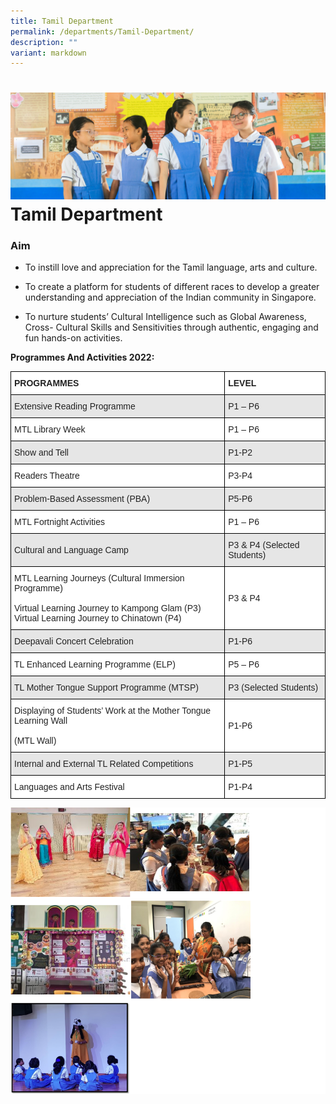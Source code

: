 ```yaml
---
title: Tamil Department
permalink: /departments/Tamil-Department/
description: ""
variant: markdown
---
```


![](/images/Banners/banner_dept__10_.jpg)Tamil Department
================
### Aim

*   To instill love and appreciation for the Tamil language, arts and culture.
*   To create a platform for students of different races to develop a greater understanding and appreciation of the Indian community in Singapore.

*   To nurture students’ Cultural Intelligence such as Global Awareness, Cross- Cultural Skills and Sensitivities through authentic, engaging and fun hands-on activities.

<b>Programmes And Activities 2022:</b>

<style type="text/css">
.tg  {border-collapse:collapse;border-spacing:0;}
.tg td{border-color:black;border-style:solid;border-width:1px;font-family:Arial, sans-serif;font-size:14px;
  overflow:hidden;padding:10px 5px;word-break:normal;}
.tg th{border-color:black;border-style:solid;border-width:1px;font-family:Arial, sans-serif;font-size:14px;
  font-weight:normal;overflow:hidden;padding:10px 5px;word-break:normal;}
.tg .tg-l2bf{background-color:#FFF;color:#222;font-weight:bold;text-align:left;vertical-align:top}
.tg .tg-h5mn{background-color:#E6E6E6;color:#222;text-align:left;vertical-align:middle}
.tg .tg-1ppo{background-color:#FFF;color:#222;text-align:left;vertical-align:middle}
</style>
<table class="tg">
<thead>
  <tr>
    <th class="tg-l2bf"><span style="font-weight:bold">PROGRAMMES</span></th>
    <th class="tg-l2bf"><span style="font-weight:bold">LEVEL</span></th>
  </tr>
</thead>
<tbody>
  <tr>
    <td class="tg-h5mn">Extensive Reading Programme</td>
    <td class="tg-h5mn">P1 – P6</td>
  </tr>
  <tr>
    <td class="tg-1ppo">MTL Library Week</td>
    <td class="tg-1ppo">P1 – P6</td>
  </tr>
  <tr>
    <td class="tg-h5mn">Show and Tell</td>
    <td class="tg-h5mn">P1-P2</td>
  </tr>
  <tr>
    <td class="tg-1ppo">Readers Theatre</td>
    <td class="tg-1ppo">P3-P4</td>
  </tr>
  <tr>
    <td class="tg-h5mn">Problem-Based Assessment (PBA)</td>
    <td class="tg-h5mn">P5-P6</td>
  </tr>
  <tr>
    <td class="tg-1ppo">MTL Fortnight Activities</td>
    <td class="tg-1ppo">P1 – P6</td>
  </tr>
  <tr>
    <td class="tg-h5mn">Cultural and Language Camp</td>
    <td class="tg-h5mn">P3 &amp; P4 (Selected Students)</td>
  </tr>
  <tr>
    <td class="tg-1ppo">MTL Learning Journeys (Cultural Immersion Programme)<br><br>Virtual Learning Journey to Kampong Glam (P3)<br>Virtual Learning Journey to Chinatown (P4)</td>
    <td class="tg-1ppo">P3 &amp; P4</td>
  </tr>
  <tr>
    <td class="tg-h5mn">Deepavali Concert Celebration</td>
    <td class="tg-h5mn">P1-P6</td>
  </tr>
  <tr>
    <td class="tg-1ppo">TL  Enhanced Learning Programme (ELP)</td>
    <td class="tg-1ppo">P5 – P6</td>
  </tr>
  <tr>
    <td class="tg-h5mn">TL Mother Tongue Support Programme (MTSP)</td>
    <td class="tg-h5mn">P3 (Selected Students)</td>
  </tr>
  <tr>
    <td class="tg-1ppo">Displaying of Students’ Work at the Mother Tongue Learning Wall<br><br>(MTL Wall)</td>
    <td class="tg-1ppo"> P1-P6</td>
  </tr>
  <tr>
    <td class="tg-h5mn">Internal and External TL Related Competitions</td>
    <td class="tg-h5mn">P1-P5</td>
  </tr>
  <tr>
    <td class="tg-1ppo">Languages and Arts Festival</td>
    <td class="tg-1ppo">P1-P4</td>
  </tr>
</tbody>
</table>

![](/images/TamilDept.png)